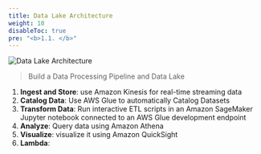 ```yaml
---
title: Data Lake Architecture
weight: 10
disableToc: true
pre: "<b>1.1. </b>"
---
```



![Data Lake Architecture](/images/architecture/architecture.png?width=50pc)


> Build a Data Processing Pipeline and Data Lake

1. **Ingest and Store**: use Amazon Kinesis for real-time streaming data
2. **Catalog Data**: Use AWS Glue to automatically Catalog Datasets
3. **Transform Data**: Run interactive ETL scripts in an Amazon SageMaker Jupyter notebook connected to an AWS Glue development endpoint
4. **Analyze**: Query data using Amazon Athena
5. **Visualize**: visualize it using Amazon QuickSight
6. **Lambda**: 